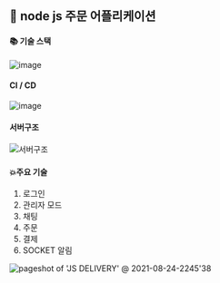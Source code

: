 ## :jack_o_lantern: node js 주문 어플리케이션


#### :books: 기술 스택

![image](https://user-images.githubusercontent.com/57996036/132342004-551645d2-0574-4ead-a3f7-c88d0663b591.png)

#### CI / CD

![image](https://user-images.githubusercontent.com/57996036/132429683-c886cd7b-ffac-4e72-8682-f3b5b1a50de1.png)

#### 서버구조

![서버구조](https://user-images.githubusercontent.com/57996036/132429750-36dacbd0-dfd4-4526-afb2-886023added5.PNG)

#### :boom:주요 기술
1. 로그인 
2. 관리자 모드
3. 채팅
4. 주문
5. 결제
6. SOCKET 알림


![pageshot of 'JS DELIVERY' @ 2021-08-24-2245'38](https://user-images.githubusercontent.com/57996036/130628007-92859bc3-1b0d-4130-a854-2f25f8528c2b.png)

